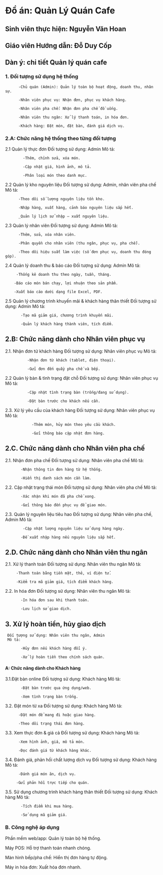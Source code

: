 # Đồ án: Quản Lý Quán Cafe
## Sinh viên thực hiện: Nguyễn Văn Hoan 
## Giáo viên Hướng dẫn: Đỗ Duy Cốp
   ## Dàn ý: chi tiết Quản lý quán cafe
 
  ### 1. Đối tượng sử dụng hệ thống
          -Chủ quán (Admin): Quản lý toàn bộ hoạt động, doanh thu, nhân sự.
          
          -Nhân viên phục vụ: Nhận đơn, phục vụ khách hàng.
          
          -Nhân viên pha chế: Nhận đơn pha chế đồ uống.
          
          -Nhân viên thu ngân: Xử lý thanh toán, in hóa đơn.
          
          -Khách hàng: Đặt món, đặt bàn, đánh giá dịch vụ.

  ### 2.A: Chức năng hệ thống theo từng đối tượng
  2.1 Quản lý thực đơn
      Đối tượng sử dụng: Admin
      Mô tả:
      
            -Thêm, chỉnh sửa, xóa món.
            
            -Cập nhật giá, hình ảnh, mô tả.
            
            -Phân loại món theo danh mục.

 2.2 Quản lý kho nguyên liệu
     Đối tượng sử dụng: Admin, nhân viên pha chế
     Mô tả:
     
          -Theo dõi số lượng nguyên liệu tồn kho.
          
          -Nhập hàng, xuất hàng, cảnh báo nguyên liệu sắp hết.
          
          _Quản lý lịch sử nhập – xuất nguyên liệu.

 2.3 Quản lý nhân viên
     Đối tượng sử dụng: Admin
    Mô tả:
    
          -Thêm, sửa, xóa nhân viên.
          
          -Phân quyền cho nhân viên (thu ngân, phục vụ, pha chế).
          
          -Theo dõi hiệu suất làm việc (số đơn phục vụ, doanh thu đóng góp).

2.4 Quản lý doanh thu & báo cáo
    Đối tượng sử dụng: Admin
    Mô tả:
    
         -Thống kê doanh thu theo ngày, tuần, tháng.

        -Báo cáo món bán chạy, lợi nhuận theo sản phẩm.

        -Xuất báo cáo dưới dạng file Excel, PDF.

2.5 Quản lý chương trình khuyến mãi & khách hàng thân thiết
     Đối tượng sử dụng: Admin
     Mô tả:

           -Tạo mã giảm giá, chương trình khuyến mãi.

           -Quản lý khách hàng thành viên, tích điểm.

           

## 2.B: Chức năng dành cho Nhân viên phục vụ
2.1. Nhận đơn từ khách hàng
        Đối tượng sử dụng: Nhân viên phục vụ
        Mô tả:

              -Nhận đơn từ khách (tablet, điện thoại).

              -Gửi đơn đến quầy pha chế và bếp.
              
 2.2 Quản lý bàn & tình trạng đặt chỗ
        Đối tượng sử dụng: Nhân viên phục vụ
        Mô tả:

              -Cập nhật tình trạng bàn (trống/đang sử dụng).

              -Đặt bàn trước cho khách nếu cần.

 2.3. Xử lý yêu cầu của khách hàng
         Đối tượng sử dụng: Nhân viên phục vụ
         Mô tả:

                -Thêm món, hủy món theo yêu cầu khách.

                -Gửi thông báo cập nhật đơn hàng.

## 2.C. Chức năng dành cho Nhân viên pha chế
 2.1. Nhận đơn pha chế
     Đối tượng sử dụng: Nhân viên pha chế
     Mô tả:

           -Nhận thông tin đơn hàng từ hệ thống.
 
           -Hiển thị danh sách món cần làm.

 2.2. Cập nhật trạng thái món
     Đối tượng sử dụng: Nhân viên pha chế
     Mô tả:

           -Xác nhận khi món đã pha chế xong.
           
           -Gửi thông báo đến phục vụ để giao món.

  2.3. Quản lý nguyên liệu tiêu hao
      Đối tượng sử dụng: Nhân viên pha chế, Admin
      Mô tả:

            -Cập nhật lượng nguyên liệu sử dụng hàng ngày.
            
           -Đề xuất nhập hàng nếu nguyên liệu sắp hết.

## 2.D. Chức năng dành cho Nhân viên thu ngân
  2.1. Xử lý thanh toán
   Đối tượng sử dụng: Nhân viên thu ngân
   Mô tả:

         -Thanh toán bằng tiền mặt, thẻ, ví điện tử.

         -Kiểm tra mã giảm giá, tích điểm khách hàng.

 2.2. In hóa đơn
     Đối tượng sử dụng: Nhân viên thu ngân
     Mô tả:

           -In hóa đơn sau khi thanh toán.

           -Lưu lịch sử giao dịch.

## 3. Xử lý hoàn tiền, hủy giao dịch
     Đối tượng sử dụng: Nhân viên thu ngân, Admin
     Mô tả:

           -Hủy đơn nếu khách hàng đổi ý.

           -Xử lý hoàn tiền theo chính sách quán.

#### A: Chức năng dành cho Khách hàng
 3.1.Đặt bàn online
     Đối tượng sử dụng: Khách hàng
     Mô tả:

           -Đặt bàn trước qua ứng dụng/web.

           -Xem tình trạng bàn trống.

3.2. Đặt món từ xa
     Đối tượng sử dụng: Khách hàng
     Mô tả:

          -Đặt món để mang đi hoặc giao hàng.

          -Theo dõi trạng thái đơn hàng.

3.3. Xem thực đơn & giá cả
    Đối tượng sử dụng: Khách hàng
    Mô tả:

          -Xem hình ảnh, giá, mô tả món.

          -Đọc đánh giá từ khách hàng khác.

3.4. Đánh giá, phản hồi chất lượng dịch vụ
    Đối tượng sử dụng: Khách hàng
    Mô tả:

          -Đánh giá món ăn, dịch vụ.

         -Gửi phản hồi trực tiếp cho quán.

3.5. Sử dụng chương trình khách hàng thân thiết
     Đối tượng sử dụng: Khách hàng
     Mô tả:

           -Tích điểm khi mua hàng.

           -Sử dụng mã giảm giá.

### B. Công nghệ áp dụng
Phần mềm web/app: Quản lý toàn bộ hệ thống.

Máy POS: Hỗ trợ thanh toán nhanh chóng.

Màn hình bếp/pha chế: Hiển thị đơn hàng tự động.

Máy in hóa đơn: Xuất hóa đơn nhanh.
